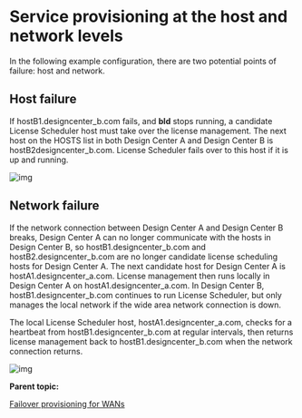 # Service provisioning at the host and network levels

In the following example configuration, there are two potential points of failure: host and network.

## Host failure

If hostB1.designcenter_b.com fails, and **bld** stops running, a candidate License Scheduler host must take over the license management. The next host on the HOSTS list in both Design Center A and Design Center B is hostB2designcenter_b.com. License Scheduler fails over to this host if it is up and running.

![img](https://www.ibm.com/support/knowledgecenter/SSWRJV_10.1.0/license_scheduler/wan_standby_host_fail.jpg)

## Network failure

If the network connection between Design Center A and Design Center B breaks, Design Center A can no longer communicate with the hosts in Design Center B, so hostB1.designcenter_b.com and hostB2.designcenter_b.com are no longer candidate license scheduling hosts for Design Center A. The next candidate host for Design Center A is hostA1.designcenter_a.com. License management then runs locally in Design Center A on hostA1.designcenter_a.com. In Design Center B, hostB1.designcenter_b.com continues to run License Scheduler, but only manages the local network if the wide area network connection is down.

The local License Scheduler host, hostA1.designcenter_a.com, checks for a heartbeat from hostB1.designcenter_b.com at regular intervals, then returns license management back to hostB1.designcenter_b.com when the network connection returns.

![img](https://www.ibm.com/support/knowledgecenter/SSWRJV_10.1.0/license_scheduler/wan_standby_wan_fail.jpg)

**Parent topic:**

[Failover provisioning for WANs](https://www.ibm.com/support/knowledgecenter/SSWRJV_10.1.0/license_scheduler/failover_wans.html?view=kc)